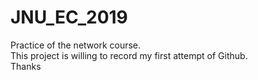 # JNU_EC_2019
Practice of the network course.  
This project is willing to record my first attempt of Github.  
Thanks  
